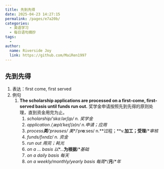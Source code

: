 ```yaml
---
title: 先到先得
date: 2025-04-23 14:27:15
permalink: /pages/e7a20b/
categories:
  - 英语学习
  - 每日语句摘抄
tags:
  - 
author: 
  name: Riverside Joy
  link: https://github.com/MaiRen1997
---
```

## 先到先得

1. 表达：first come, first served
2. 例句
   1. **The scholarship applications are processed on a first-come, first-served basis until funds run out.**
      奖学金申请按照先到先得的原则处理，直到资金用完为止。
      1. *scholarship/ˈskɑːlərʃɪp/ n.* *奖学金*
      2. *application /ˌæplɪˈkeɪʃ(ə)n/ n.申请；应用*
      3. *process**英**/ˈprəʊses/* *美**/ˈpr**ɑ**ːses/ n.**过程；**v.**加工；受理**/**审核*
      4. *funds/fʌndz/ n.* *资金*
      5. *run out 用完；耗光*
      6. *on a … basis* *以**…**为根据**/**基础*
      7. *on a daily basis* *每天*
      8. *on a weekly/monthly/yearly basis* *每周**/**月**/**年*